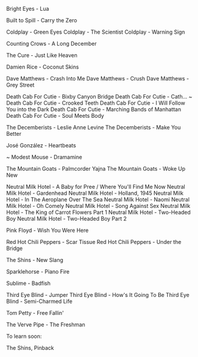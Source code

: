 Bright Eyes - Lua

Built to Spill - Carry the Zero

Coldplay - Green Eyes
Coldplay - The Scientist
Coldplay - Warning Sign

Counting Crows - A Long December

The Cure - Just Like Heaven

Damien Rice - Coconut Skins

Dave Matthews - Crash Into Me
Dave Matthews - Crush
Dave Matthews - Grey Street

Death Cab For Cutie - Bixby Canyon Bridge
Death Cab For Cutie - Cath...
 ~ Death Cab For Cutie - Crooked Teeth
Death Cab For Cutie - I Will Follow You into the Dark
Death Cab For Cutie - Marching Bands of Manhattan
Death Cab For Cutie - Soul Meets Body

The Decemberists - Leslie Anne Levine
The Decemberists - Make You Better

José González - Heartbeats

 ~ Modest Mouse - Dramamine

The Mountain Goats - Palmcorder Yajna
The Mountain Goats - Woke Up New

Neutral Milk Hotel - A Baby for Pree / Where You'll Find Me Now
Neutral Milk Hotel - Gardenhead
Neutral Milk Hotel - Holland, 1945
Neutral Milk Hotel - In The Aeroplane Over The Sea
Neutral Milk Hotel - Naomi
Neutral Milk Hotel - Oh Comely
Neutral Milk Hotel - Song Against Sex
Neutral Milk Hotel - The King of Carrot Flowers Part 1
Neutral Milk Hotel - Two-Headed Boy
Neutral Milk Hotel - Two-Headed Boy Part 2

Pink Floyd - Wish You Were Here

Red Hot Chili Peppers - Scar Tissue
Red Hot Chili Peppers - Under the Bridge

The Shins - New Slang

Sparklehorse - Piano Fire

Sublime - Badfish

Third Eye Blind - Jumper
Third Eye Blind - How's It Going To Be
Third Eye Blind - Semi-Charmed Life

Tom Petty - Free Fallin'

The Verve Pipe - The Freshman

To learn soon:

The Shins, Pinback